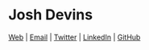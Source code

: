 # Josh Devins

[Web](http://www.joshdevins.com) |
[Email](mailto:hi@joshdevins.com) |
[Twitter](https://twitter.com/#!/joshdevins) |
[LinkedIn](http://www.linkedin.com/in/joshdevins) |
[GitHub](https://github.com/joshdevins)
